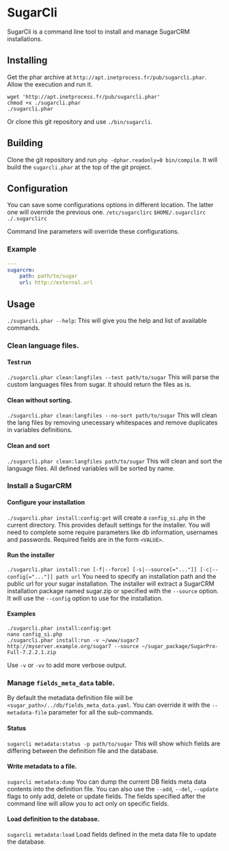 # SugarCli

SugarCli is a command line tool to install and manage SugarCRM installations.

## Installing

Get the phar archive at `http://apt.inetprocess.fr/pub/sugarcli.phar`. Allow the execution and run it.
```
wget 'http://apt.inetprocess.fr/pub/sugarcli.phar'
chmod +x ./sugarcli.phar
./sugarcli.phar
```

Or clone this git repository and use `./bin/sugarcli`.

## Building

Clone the git repository and run `php -dphar.readonly=0 bin/compile`.
It will build the `sugarcli.phar` at the top of the git project.

## Configuration
You can save some configurations options in different location. The latter one will override the previous one.
`/etc/sugarclirc`
`$HOME/.sugarclirc`
`./.sugarclirc`

Command line parameters will override these configurations.

### Example
```yaml
---
sugarcrm:
    path: path/to/sugar
    url: http://external.url
```

## Usage

`./sugarcli.phar --help`: This will give you the help and list of available commands.

### Clean language files.

#### Test run
`./sugarcli.phar clean:langfiles --test path/to/sugar`
This will parse the custom languages files from sugar. It should return the files as is.

#### Clean without sorting.
`./sugarcli.phar clean:langfiles --no-sort path/to/sugar`
This will clean the lang files by removing unecessary whitespaces and remove duplicates in variables definitions.

#### Clean and sort
`./sugarcli.phar clean:langfiles path/to/sugar`
This will clean and sort the language files.
All defined variables will be sorted by name.

### Install a SugarCRM

#### Configure your installation
`./sugarcli.phar install:config:get` will create a `config_si.php` in the current directory.
This provides default settings for the installer. You will need to complete some require parameters
like db information, usernames and passwords. Required fields are in the form `<VALUE>`.

#### Run the installer
`./sugarcli.phar install:run [-f|--force] [-s|--source[="..."]] [-c|--config[="..."]] path url`
You need to specify an installation path and the public url for your sugar installation.
The installer will extract a SugarCRM installation package named sugar.zip or specified with the `--source` option.
It will use the `--config` option to use for the installation.

#### Examples
```
./sugarcli.phar install:config:get
nano config_si.php
./sugarcli.phar install:run -v ~/www/sugar7 http://myserver.example.org/sugar7 --source ~/sugar_package/SugarPro-Full-7.2.2.1.zip
```
Use `-v` or `-vv` to add more verbose output.

### Manage `fields_meta_data` table.
By default the metadata definition file will be `<sugar_path>/../db/fields_meta_data.yaml`.
You can override it with the `--metadata-file` parameter for all the sub-commands.

#### Status
`sugarcli metadata:status -p path/to/sugar`
This will show which fields are differing between the definition file and the database.

#### Write metadata to a file.
`sugarcli metadata:dump`
You can dump the current DB fields meta data contents into the definition file.
You can also use the `--add`, `--del`, `--update` flags to only add, delete or update fields.
The fields specified after the command line will allow you to act only on specific fields.

#### Load definition to the database.
`sugarcli metadata:load`
Load fields defined in the meta data file to update the database.




